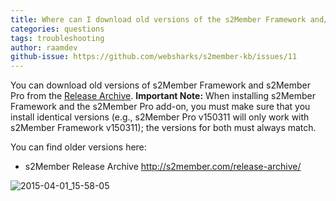 ```yaml
---
title: Where can I download old versions of the s2Member Framework and/or s2Member Pro?
categories: questions
tags: troubleshooting
author: raamdev
github-issue: https://github.com/websharks/s2member-kb/issues/11
---
```

You can download old versions of s2Member Framework and s2Member Pro from the [Release Archive](http://s2member.com/release-archive/). **Important Note:** When installing s2Member Framework and the s2Member Pro add-on, you must make sure that you install identical versions (e.g., s2Member Pro v150311 will only work with s2Member Framework v150311); the versions for both must always match.

You can find older versions here:

- s2Member Release Archive <http://s2member.com/release-archive/>

![2015-04-01_15-58-05](https://cloud.githubusercontent.com/assets/53005/6950291/ec5d8ce2-d887-11e4-912b-7da755131bff.png)


